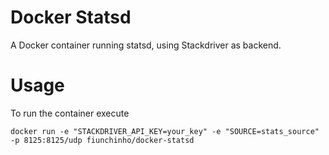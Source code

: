 # Docker Statsd

A Docker container running statsd, using Stackdriver as backend.

# Usage
To run the container execute

    docker run -e "STACKDRIVER_API_KEY=your_key" -e "SOURCE=stats_source" -p 8125:8125/udp fiunchinho/docker-statsd